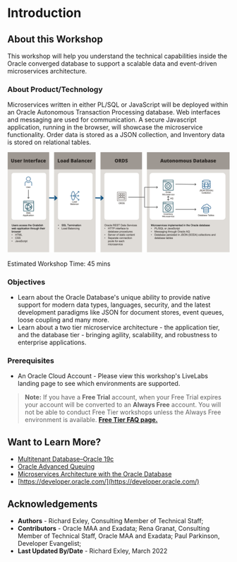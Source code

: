 # Introduction

## About this Workshop

This workshop will help you understand the technical capabilities inside the Oracle converged database to support a scalable data and event-driven microservices architecture.

### About Product/Technology

Microservices written in either PL/SQL or JavaScript will be deployed within an Oracle Autonomous Transaction Processing database. Web interfaces and messaging are used for communication. A secure Javascript application, running in the browser, will showcase the microservice functionality. Order data is stored as a JSON collection, and Inventory data is stored on relational tables.

![Two-tier Microservices Architecture](./images/TwoTier.png "Two Tier Application Architecture")

Estimated Workshop Time: 45 mins

### Objectives

- Learn about the Oracle Database's unique ability to provide native support for modern data types, languages, security, and the latest development paradigms like JSON for document stores, event queues, loose coupling and many more.
- Learn about a two tier microservice architecture - the application tier, and the database tier - bringing agility, scalability, and robustness to enterprise applications.

### Prerequisites

 - An Oracle Cloud Account - Please view this workshop's LiveLabs landing page to see which environments are supported.

  > **Note:** If you have a **Free Trial** account, when your Free Trial expires your account will be converted to an **Always Free** account. You will not be able to conduct Free Tier workshops unless the Always Free environment is available.
 **[Free Tier FAQ page.](https://www.oracle.com/cloud/free/faq.html)**


## Want to Learn More?

* [Multitenant Database–Oracle 19c](https://www.oracle.com/database/technologies/multitenant.html)
* [Oracle Advanced Queuing](https://docs.oracle.com/en/database/oracle/oracle-database/19/adque/aq-introduction.html)
* [Microservices Architecture with the Oracle Database](https://www.oracle.com/technetwork/database/availability/trn5515-microserviceswithoracle-5187372.pdf)
* [https://developer.oracle.com/](https://developer.oracle.com/)

## Acknowledgements
* **Authors** - Richard Exley, Consulting Member of Technical Staff;
* **Contributors** - Oracle MAA and Exadata; Rena Granat, Consulting Member of Technical Staff, Oracle MAA and Exadata; Paul Parkinson, Developer Evangelist;
* **Last Updated By/Date** - Richard Exley, March 2022
